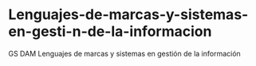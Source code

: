 # Lenguajes-de-marcas-y-sistemas-en-gesti-n-de-la-informacion
GS DAM Lenguajes de marcas y sistemas en gestión de la información
